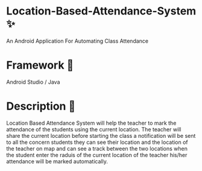 # Location-Based-Attendance-System ✨
An Android Application For Automating Class Attendance

# Framework 👀
Android Studio / Java

# Description 👋
Location Based Attendance System will help the teacher to mark the attendance of the students using the current location. The teacher will share the current location before starting the class a notification will be sent to all the concern students they can see their location and the location of the teacher on map and can see a track between the two locations when the student enter the raduis of the current location of the teacher his/her attendance will be marked automatically.
